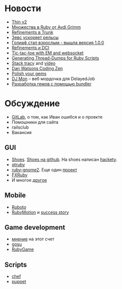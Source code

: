 # Новости

* [Thin v2](https://github.com/macournoyer/thin/tree/v2)
* [Множества в Ruby от Avdi Grimm](http://devblog.avdi.org/2012/08/27/array-set-operations-in-ruby/)
* [Refinements в Trunk](https://bugs.ruby-lang.org/issues/4085#change-28594)
* [Зевс ускоряет рельсы](https://github.com/burke/zeus)
* [Голиаф стал взрослым - вышла версия 1.0.0](https://github.com/postrank-labs/goliath)
* [Refinements и DCI](http://mikepackdev.com/blog_posts/35-dci-with-ruby-refinements)
* [Tic-tac-toe with EM and websocket](http://www.lorefnon.com/blog/2012/08/15/websocket-tic-tac-toe/)
* [Generating Thread-Dumps for Ruby Scripts](http://itreallymatters.net/post/29549982905/generating-thread-dumps-for-ruby-scripts)
* [Stack tracy](https://github.com/archan937/stack_tracy) and [video](http://vimeo.com/47689001)
* [Dan Watsons Coding Zen](http://www.dotnetguy.co.uk/)
* [Polish your gems](http://rubysource.com/polish-your-gems/)
* [DJ Mon](http://www.akshay.cc/dj_mon/) – веб мордочка для DelayedJob
* [Разработка гемов с помощью bundler](https://github.com/radar/guides/blob/master/gem-development.md)

# Обсуждение
* [GitLab](http://gitlabhq.com/), о том, как Иван ошибся и о проекте
* Помошники для сайта
* railsclub
* Вакансия

## GUI
* [Shoes](http://shoesrb.com/). [Shoes на github](https://github.com/shoes/shoes).
  На shoes написан [hackety](http://hackety.com/).
* [qtruby](https://github.com/kzhamaji/qtruby)
* [ruby-gnome2](http://ruby-gnome2.sourceforge.jp/). Еще один [проект](https://github.com/mvz/ruby-gir-ffi)
* [FXRuby](https://github.com/larskanis/fxruby)
* И многое [другое](http://en.wikibooks.org/wiki/Ruby_Programming/GUI_Toolkit_Modules)

## Mobile
* [Ruboto](http://ruboto.org/)
* [RubyMotion](http://www.rubymotion.com/) и [success story](http://blog.rubymotion.com/)

## Game development
* [мнение](http://gafferongames.com/2009/01/11/ruby-is-not-at-all-suitable-for-game-development/)
  на этот счет
* [gosu](http://www.libgosu.org/)
* [RubyGame](http://rubygame.org/)

## Scripts
* [chef](http://wiki.opscode.com/display/chef/Home)
* [puppet](http://puppetlabs.com/)
